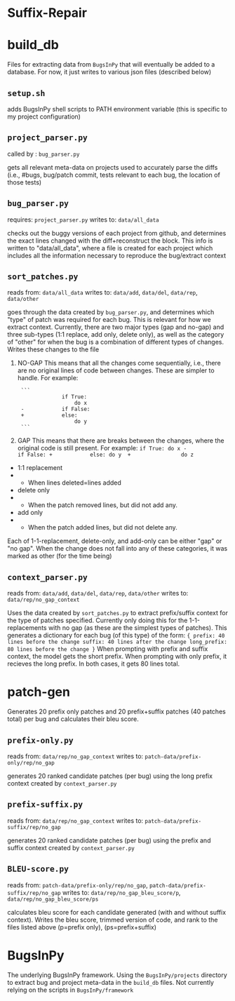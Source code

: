 # Suffix-Repair

# build_db

Files for extracting data from `BugsInPy` that will eventually be added to a database. For now, it just writes to various json files (described below)

## `setup.sh`

adds BugsInPy shell scripts to PATH environment variable (this is specific to my project configuration)

## `project_parser.py` 
   called by : `bug_parser.py` 

gets all relevant meta-data on projects used to accurately parse the diffs (i.e., #bugs, bug/patch commit, tests relevant to each bug, the location of those tests)

## `bug_parser.py`
   requires: `project_parser.py` 
   writes to: `data/all_data`

checks out the buggy versions of each project from github, and determines the exact lines changed with the diff+reconstruct the block. This info is written to "data/all_data", where a file is created for each project which includes all the information necessary to reproduce the bug/extract context 

## `sort_patches.py` 
   reads from: `data/all_data` 
   writes to: `data/add`, `data/del`, `data/rep`, `data/other`

goes through the data created by `bug_parser.py`, and determines which "type" of patch was required for each bug. This is relevant for how we extract context. Currently, there are two major types (gap and no-gap) and three sub-types (1:1 replace, add only, delete only), as well as the category of "other" for when the bug is a combination of different types of changes. Writes these changes to the file  

1. NO-GAP
This means that all the changes come sequentially, i.e., there are no original lines of code between changes. These are simpler to handle. For example: 

        ```
                     if True:
                         do x
        -            if False:
        +            else:
                         do y           
        ```

2. GAP
This means that there are breaks between the changes, where the original code is still present. For example: 
        ```
                     if True:
                         do x
        -            if False:
        +            else:
                         do y 
        +                do z
        ```
* 1:1 replacement
* * When lines deleted=lines added
* delete only 
* * When the patch removed lines, but did not add any. 
* add only 
* * When the patch added lines, but did not delete any. 

Each of 1-1-replacement, delete-only, and add-only can be either "gap" or "no gap". When the change does not fall into any of these categories, it was marked as other (for the time being) 

## `context_parser.py`
   reads from: `data/add`, `data/del`, `data/rep`, `data/other`
   writes to: `data/rep/no_gap_context`

Uses the data created by `sort_patches.py` to extract prefix/suffix context for the type of patches specified. Currently only doing this for the 1-1-replacements with no gap (as these are the simplest types of patches). This generates a dictionary for each bug (of this type) of the form: 
    ```
    {
        prefix: 40 lines before the change
        suffix: 40 lines after the change
        long_prefix: 80 lines before the change
    }
    ```
When prompting with prefix and suffix context, the model gets the short prefix. When prompting with only prefix, it recieves the long prefix. In both cases, it gets 80 lines total. 

# patch-gen

Generates 20 prefix only patches and 20 prefix+suffix patches (40 patches total) per bug and calculates their bleu score. 

## `prefix-only.py` 
   reads from: `data/rep/no_gap_context`
   writes to: `patch-data/prefix-only/rep/no_gap`
    
generates 20 ranked candidate patches (per bug) using the long prefix context created by `context_parser.py` 

## `prefix-suffix.py` 
   reads from: `data/rep/no_gap_context`
   writes to: `patch-data/prefix-suffix/rep/no_gap`

generates 20 ranked candidate patches (per bug) using the prefix and suffix context created by `context_parser.py`

## `BLEU-score.py` 
   reads from: `patch-data/prefix-only/rep/no_gap`, `patch-data/prefix-suffix/rep/no_gap` 
   writes to: `data/rep/no_gap_bleu_score/p`, `data/rep/no_gap_bleu_score/ps`

calculates bleu score for each candidate generated (with and without suffix context). Writes the bleu score, trimmed version of code, and rank to the files listed above (p=prefix only), (ps=prefix+suffix)

# BugsInPy

The underlying BugsInPy framework. Using the `BugsInPy/projects` directory to extract bug and project meta-data in the `build_db` files. Not currently relying on the scripts in `BugsInPy/framework` 

